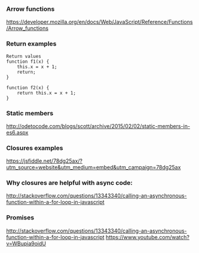 

### Arrow functions
https://developer.mozilla.org/en/docs/Web/JavaScript/Reference/Functions/Arrow_functions

### Return examples
```
Return values
function f1(x) {
    this.x = x + 1;
    return;
}

function f2(x) {
    return this.x = x + 1;
}
```
### Static members 
http://odetocode.com/blogs/scott/archive/2015/02/02/static-members-in-es6.aspx

### Closures examples
https://jsfiddle.net/78dg25ax/?utm_source=website&utm_medium=embed&utm_campaign=78dg25ax

### Why closures are helpful with async code:
http://stackoverflow.com/questions/13343340/calling-an-asynchronous-function-within-a-for-loop-in-javascript

### Promises 
http://stackoverflow.com/questions/13343340/calling-an-asynchronous-function-within-a-for-loop-in-javascript
https://www.youtube.com/watch?v=WBupia9oidU
